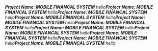 ***Project Name: MOBILE FINANCAL SYSTEM***
*hello****Project Name: MOBILE FINANCAL SYSTEM***
*hello****Project Name: MOBILE FINANCAL SYSTEM***
*hello****Project Name: MOBILE FINANCAL SYSTEM***
*hello****Project Name: MOBILE FINANCAL SYSTEM***
*hello****Project Name: MOBILE FINANCAL SYSTEM***
*hello****Project Name: MOBILE FINANCAL SYSTEM***
*hello****Project Name: MOBILE FINANCAL SYSTEM***
*hello****Project Name: MOBILE FINANCAL SYSTEM***
*hello****Project Name: MOBILE FINANCAL SYSTEM***
*hello****Project Name: MOBILE FINANCAL SYSTEM***
*hello*